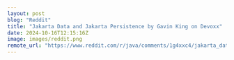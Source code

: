 ```yaml
---
layout: post
blog: "Reddit"
title: "Jakarta Data and Jakarta Persistence by Gavin King on Devoxx"
date: 2024-10-16T12:15:16Z
image: images/reddit.png
remote_url: "https://www.reddit.com/r/java/comments/1g4xxc4/jakarta_data_and_jakarta_persistence_by_gavin/"
---
```

